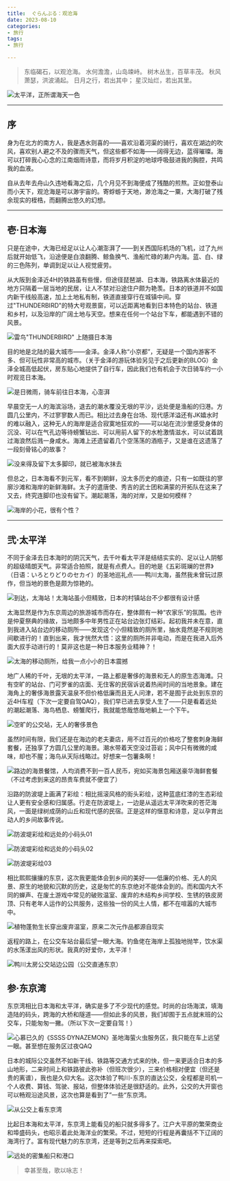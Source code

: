 ```yaml
---
title:  ぐらんぶる：观沧海
date: 2023-08-10
categories:
- 旅行
tags:
- 旅行

---
```


> 东临碣石，以观沧海。 水何澹澹，山岛竦峙。 树木丛生，百草丰茂。 秋风萧瑟，洪波涌起。 日月之行，若出其中； 星汉灿烂，若出其里。
> 

![太平洋，正所谓海天一色](https://raw.githubusercontent.com/DF-Master/yidapicbed/main/2023/202307/202307JPSEA/202307JPSEA00.jpg)

---
<!--more-->


## 序

身为在北方的南方人，我是遇水则喜的——喜欢沿着河渠的骑行，喜欢在湖边的吹风，喜欢别人避之不及的骤雨天气，但这些都不如海——阔得无边，蓝得璀璨。海可以打碎我心心念的江南烟雨诗意，而将岁月积淀的地球呼吸鼓进我的胸腔，共鸣我的血液。

自从去年去舟山久违地看海之后，几个月见不到海便成了残酷的煎熬。正如登泰山而小天下，观沧海是可以渺宇宙的。寄蜉蝣于天地，渺沧海之一粟，大海打破了残余现实的桎梏，而翻腾出悠久的幻想。

---

## 壱·日本海

只是在途中，大海已经足以让人心潮澎湃了——到关西国际机场的飞机，过了九州后就开始低飞，沿途便是白浪翻腾、鲸鱼换气、渔船忙碌的濑户内海。蓝、白、绿的三色陈列，单调到足以让人视觉疲劳。

从大阪到金泽近4H的铁路虽有些慢，但途径琵琶湖、日本海，铁路离水体最近的地方只隔着一层当地的民居，让人不禁对沿途住户颇为艳羡。日本的铁道并不如国内新干线般高速，加上土地私有制，铁道直接穿行在城镇中间。穿过"THUNDERBIRD"的特大号观景窗，可以近距离地看到日本特色的站台、铁道和乡村，以及沿岸的广阔土地与天空。想来在任何一个站台下车，都能遇到不错的风景。

![雷鸟"THUNDERBIRD" 上随摄日本海](https://raw.githubusercontent.com/DF-Master/yidapicbed/main/2023/202307/202307JPSEA/202307JPSEA01.jpg)

目的地是北陆的最大城市——金泽。金泽人称“小京都”，无疑是一个国内游客不多、但可玩性非常高的城市。（关于金泽的游玩体验另见于之后更新的BLOG）金泽全城高低起伏，房东贴心地提供了自行车，因此我们也有机会于次日骑车约一小时观览日本海。

![是日微雨，骑车前往日本海，心澎湃](https://raw.githubusercontent.com/DF-Master/yidapicbed/main/2023/202307/202307JPSEA/202307JPSEA02.jpg)

早晨空无一人的海滨浴场，退去的潮水覆没无垠的平沙，远处便是渔船的归港。方圆几公里内，不过寥寥数人而已。相比过去身在台场、现代感洋溢还有JK嬉水时的难以融入，这种无人的海岸是适合寂寞地狂欢的——可以站在流沙里感受身体的沉没、可以在气孔边等待螃蟹钻出、可以用前人留下的水枪激情滋水，可以试着跳过海浪然后溅一身咸水。海滩上还遗留着几个空荡荡的酒瓶子，又是谁在这遗落了一段刻骨铭心的故事？

![没来得及留下太多脚印，就已被海水抹去](https://raw.githubusercontent.com/DF-Master/yidapicbed/main/2023/202307/202307JPSEA/202307JPSEA03.jpg)

但总之，日本海看不到元军，看不到朝鲜，没太多历史的痕迹，只有一如既往的寥廓沙滩和海岸的新鲜海鲜。太子的遣唐使、秀吉的武士团和满蒙的开拓队在这来了又去，终究连脚印也没有留下。潮起潮落，海的对岸，又是如何模样？

![海岸的小花，很有个性？](https://raw.githubusercontent.com/DF-Master/yidapicbed/main/2023/202307/202307JPSEA/202307JPSEA04.jpg)

---

## 弐·太平洋

不同于金泽去日本海时的阴沉天气，去千叶看太平洋是结结实实的、足以让人阴郁的超级晴朗天气。非常适合拍照，就是有点费人。目的地是《五彩斑斓的世界》（日语：いろとりどりのセカイ）的圣地巡礼点——鸭川太海，虽然我未曾玩过原作，但当地的景色是颇为惊艳的。

![到达，太海站！太海站虽小但精致，日本的村镇站台不少都很有设计感](https://raw.githubusercontent.com/DF-Master/yidapicbed/main/2023/202307/202307JPSEA/202307JPSEA05.jpg)

太海显然是作为东京周边的旅游城市而存在，整体颇有一种“农家乐”的氛围。也许是仲夏祭典的缘故，当地颇多中年男性正在站台边张灯结彩。起初我并未在意，直到我进入站台边的移动厕所——发现这个小但精致的厕所里，抽水竟然是不规则地间歇进行的！直到出来，我才恍然大悟：这里的厕所并非电动，而是在我进入后外面大叔手动进行的！莫非这也是一种日本服务业精神？！

![太海的移动厕所，给我一点小小的日本震撼](https://raw.githubusercontent.com/DF-Master/yidapicbed/main/2023/202307/202307JPSEA/202307JPSEA06.jpg)

地广人稀的千叶，无垠的太平洋，一路上都是奢侈的海景和无人的原生态海滩。只有空旷的站台、门可罗雀的店面、无住客的民宿诉说着热闹时间的当地景象。建在海角上的奢侈海景露天温泉不但价格低廉而且无人问津，若不是囿于此处到东京的近4H车程（下次一定要自驾QAQ），我们早已进去享受人生了——只是看着远处的潮起潮落、海鸟栖息、螃蟹爬行，我就能悠哉悠哉地躺上一个下午。

![空旷的公交站，无人的奢侈景色](https://raw.githubusercontent.com/DF-Master/yidapicbed/main/2023/202307/202307JPSEA/202307JPSEA07.jpg)

虽然时间有限，我们还是在海边的老夫妻店，用不过百元的价格吃了整套刺身海鲜套餐，还独享了方圆几公里的海景。潮水带着天空没过苔岩；风中只有微微的咸味，却也不腥；海鸟从天际线略过。好想来一包薯条啊！

![路边的海景餐馆，人均消费不到一百人民币，宛如买海景包厢送豪华海鲜套餐（不过考虑到来这的昂贵车费就不便宜了）](https://raw.githubusercontent.com/DF-Master/yidapicbed/main/2023/202307/202307JPSEA/202307JPSEA08.jpg)

沿路的防波堤上画满了彩绘：相比摇滚风格的街头彩绘，这种蓝底红漆的生态彩绘让人更有安全感和归属感。行走在防波堤上，一边是从遥远太平洋吹来的苍茫海风，一面是绿树成荫的山丘和现代感的民宿。正是这样的惬意和诗意，足以孕育出动人的乡间故事传说。

![防波堤彩绘和远处的小码头01](https://raw.githubusercontent.com/DF-Master/yidapicbed/main/2023/202307/202307JPSEA/202307JPSEA09.jpg)

![防波堤彩绘和远处的小码头02](https://raw.githubusercontent.com/DF-Master/yidapicbed/main/2023/202307/202307JPSEA/202307JPSEA10.jpg)

![防波堤彩绘03](https://raw.githubusercontent.com/DF-Master/yidapicbed/main/2023/202307/202307JPSEA/202307JPSEA11.jpg)

相比熙熙攘攘的东京，这次我更能体会到乡间的美好——低廉的价格、无人的风景、原生的地貌和沉默的历史，这是匆忙的东京绝对不能体会到的。而和国内大不同的蝉声、在废土游戏中常见的破败温室、废弃的木结构乡间学校、生锈的铁皮房顶、只有老年人运作的公共服务，这些独一份的风土人情，都不在喧嚣的大城市中。

![植物蓬勃生长穿出废弃温室，原来二次元作品都源自现实](https://raw.githubusercontent.com/DF-Master/yidapicbed/main/2023/202307/202307JPSEA/202307JPSEA12.jpg)

返程的路上，在公交车站台最后望一眼大海。钓鱼佬在海岸上孤独地抛竿，饮水渠的水荡漾出风的形状。我真的好爱你，太平洋！

![鸭川太房公交站边公园（公交直通东京）](https://raw.githubusercontent.com/DF-Master/yidapicbed/main/2023/202307/202307JPSEA/202307JPSEA13.jpg)

## 参·东京湾

东京湾相比日本海和太平洋，确实是多了不少现代的感觉。时尚的台场海滨，填海造陆的码头，跨海的大桥和隧道——但如此多的风景，我们却囿于五点就末班的公交车，只能匆匆一撇。（所以下次一定要自驾！）

![心慕已久的《SSSS·DYNAZEMON》圣地海萤火虫服务区，我只能在车上远望一眼。甚至想在服务区过夜QAQ](https://raw.githubusercontent.com/DF-Master/yidapicbed/main/2023/202307/202307JPSEA/202307JPSEA14.jpg)

日本的城际公交虽然不如新干线、铁路等交通方式来的快，但一来更适合日本的多山地形，二来时间上和铁路彼此弥补（但班次很少），三来价格相对便宜（但还是贵的离谱），我也是久仰大名。这次体验了鸭川-东京的直达公交，全程都是司机一个人收费、算钱、驾驶、报站，但整体体验还是很舒适的。此外，公交的大开窗也可以畅观沿途风景，这次也算是看到了”一些“东京湾。

![从公交上看东京湾](https://raw.githubusercontent.com/DF-Master/yidapicbed/main/2023/202307/202307JPSEA/202307JPSEA15.jpg)

比起日本海和太平洋，东京湾上能看见的船只就多得多了。江户大平原的繁荣商业和埠盛码头，也昭示着此处海洋业的繁荣。不过，短短的行程是再囊括不下辽阔的海湾行了。富有现代魅力的东京湾，还是等到之后再来探索吧。

![远处的密集船只和港口](https://raw.githubusercontent.com/DF-Master/yidapicbed/main/2023/202307/202307JPSEA/202307JPSEA16.jpg)

> 幸甚至哉，歌以咏志！
>